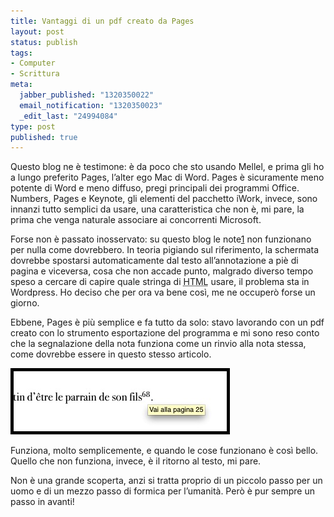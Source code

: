 ```yaml
--- 
title: Vantaggi di un pdf creato da Pages
layout: post
status: publish
tags: 
- Computer
- Scrittura
meta: 
  jabber_published: "1320350022"
  email_notification: "1320350023"
  _edit_last: "24994084"
type: post
published: true
---
```

Questo blog ne è testimone: è da poco che sto usando Mellel, e prima gli ho a lungo preferito <span lang="en">Pages</span>, l’alter ego Mac di <span lang="en">Word</span>. <span lang="en">Pages</span> è sicuramente meno potente di <span lang="en">Word</span> e meno diffuso, pregi principali dei programmi <span lang="en">Office</span>. <span lang="en">Numbers</span>, <span lang="en">Pages</span> e <span lang="en">Keynote</span>, gli elementi del pacchetto <span lang="en">iWork</span>, invece, sono innanzi tutto semplici da usare, una caratteristica che non è, mi pare, la prima che venga naturale associare ai concorrenti <span lang="en">Microsoft</span>.

Forse non è passato inosservato: su questo blog le note<a title="see footnote" href="1">1</a> non funzionano per nulla come dovrebbero. In teoria pigiando sul riferimento, la schermata dovrebbe spostarsi automaticamente dal testo all’annotazione a piè di pagina e viceversa, cosa che non accade punto, malgrado diverso tempo speso a cercare di capire quale stringa di <abbr title="Hyper Text Markup Language" lant="en">HTML</abbr> usare, il problema sta in Wordpress. Ho deciso che per ora va bene così, me ne occuperò forse un giorno.

Ebbene, <span lang="en">Pages</span> è più semplice e fa tutto da solo: stavo lavorando con un <abb title="en" lang="Portable Document Format">pdf</abbr> creato con lo strumento esportazione del programma e mi sono reso conto che la segnalazione della nota funziona come un rinvio alla nota stessa, come dovrebbe essere in questo stesso articolo.

<img title="Passare dal testo alla nota" src="/immagini/nota1.jpg" alt="Passare dal testo alla nota" />

Funziona, molto semplicemente, e quando le cose funzionano è così bello. Quello che non funziona, invece, è il ritorno al testo, mi pare.

Non è una grande scoperta, anzi si tratta proprio di un piccolo passo per un uomo e di un mezzo passo di formica per l’umanità. Però è pur sempre un passo in avanti!